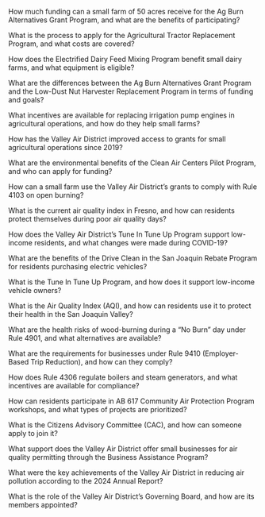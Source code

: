 How much funding can a small farm of 50 acres receive for the Ag Burn Alternatives Grant Program, and what are the benefits of participating?


What is the process to apply for the Agricultural Tractor Replacement Program, and what costs are covered?


How does the Electrified Dairy Feed Mixing Program benefit small dairy farms, and what equipment is eligible?


What are the differences between the Ag Burn Alternatives Grant Program and the Low-Dust Nut Harvester Replacement Program in terms of funding and goals?


What incentives are available for replacing irrigation pump engines in agricultural operations, and how do they help small farms?


How has the Valley Air District improved access to grants for small agricultural operations since 2019?


What are the environmental benefits of the Clean Air Centers Pilot Program, and who can apply for funding?


How can a small farm use the Valley Air District’s grants to comply with Rule 4103 on open burning?


What is the current air quality index in Fresno, and how can residents protect themselves during poor air quality days?


How does the Valley Air District’s Tune In Tune Up Program support low-income residents, and what changes were made during COVID-19?


What are the benefits of the Drive Clean in the San Joaquin Rebate Program for residents purchasing electric vehicles?


What is the Tune In Tune Up Program, and how does it support low-income vehicle owners?


What is the Air Quality Index (AQI), and how can residents use it to protect their health in the San Joaquin Valley?


What are the health risks of wood-burning during a “No Burn” day under Rule 4901, and what alternatives are available?


What are the requirements for businesses under Rule 9410 (Employer-Based Trip Reduction), and how can they comply?


How does Rule 4306 regulate boilers and steam generators, and what incentives are available for compliance?


How can residents participate in AB 617 Community Air Protection Program workshops, and what types of projects are prioritized?


What is the Citizens Advisory Committee (CAC), and how can someone apply to join it?


What support does the Valley Air District offer small businesses for air quality permitting through the Business Assistance Program?


What were the key achievements of the Valley Air District in reducing air pollution according to the 2024 Annual Report?


What is the role of the Valley Air District’s Governing Board, and how are its members appointed?



